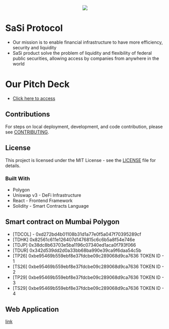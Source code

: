 <div align="center">
  <img src="https://github.com/goblockchain/sasi/assets/90073210/290c8a2a-3882-4edd-93c5-cd74d7f0584a" />
</div>

# SaSi Protocol 
 - Our mission is to enable financial infrastructure to have more efficiency, security and liquidity <br />
 - SaSi product solve the problem of liquidity and flexibility of federal public securities, allowing access by companies from anywhere in the world

 # Our Pitch Deck
 - [Click here to access](https://www.canva.com/design/DAF01t5gs3Y/aMABoKWOiMVfthMVLiAP9A/view?utm_content=DAF01t5gs3Y&utm_campaign=designshare&utm_medium=link&utm_source=editor)

## Contributions
For steps on local deployment, development, and code contribution, please see [CONTRIBUTING](./CONTRIBUTING.md).

## License
This project is licensed under the MIT License - see the [LICENSE](LICENSE.md) file for details.

### Built With
- Polygon 
- Uniswap v3 - DeFi Infrastructure
- React - Frontend Framework
- Solidity - Smart Contracts Language

## Smart contract on Mumbai Polygon
- [TDCOL]	- 0xd272bd4b01108b31d1a77e0f5a047f70395289cf	
- [TDHK]	0x82561c611e126407d1476815c6c6b5a8f54e746e	
- [TDJP]	0x38dc8b63703e5ba1196c07340ed1aca0f793f066	
- [TDUR]	0x342d539dd2d0a33bb68ba990e39ca9f6daa54c5b	
- [TP26]	0xbe95469b559ebf8e37fdcbe09c289068d9ca7636 	TOKEN ID - 1
- [TS26]	0xbe95469b559ebf8e37fdcbe09c289068d9ca7636	TOKEN ID - 2
- [TP29]	0xbe95469b559ebf8e37fdcbe09c289068d9ca7636	TOKEN ID - 3
- [TS29]	0xbe95469b559ebf8e37fdcbe09c289068d9ca7636	TOKEN ID - 4

## Web Application 
[link](https://tdrex-home.vercel.app/)
